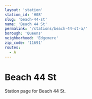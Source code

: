 ```yaml
---
layout: 'station'
station_id: 'H08'
slug: 'beach-44-st'
name: 'Beach 44 St'
permalink: '/stations/beach-44-st-a/'
borough: 'Queens'
neighborhood: 'Edgemere'
zip_code: '11691'
routes:
  - A
---
```

# Beach 44 St

Station page for Beach 44 St.
